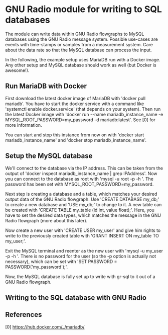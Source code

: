 # GNU Radio module for writing to SQL databases

The module can write data within GNU Radio flowgraphs to MySQL databases using the GNU Radio message system. Possible use-cases are events with time-stamps or samples from a measurement system. Care about the data rate so that the MySQL database can process the input.

In the following, the example setup uses MariaDB run with a Docker image. Any other setup and MySQL database should work as well (but Docker is awesome!).

Run MariaDB with Docker
-----------------------

First download the latest docker image of MariaDB with 'docker pull mariadb'. You have to start the docker service with a command like 'systemctl enable docker.service' (that depends on your system). Then run the latest Docker image with 'docker run --name mariadb_instance_name -e MYSQL_ROOT_PASSWORD=my_password -d mariadb:latest'. See [0] for more information.

You can start and stop this instance from now on with 'docker start mariadb_instance_name' and 'docker stop mariadb_instance_name'.

Setup the MySQL database
------------------------

We'll connect to the database via the IP address. This can be taken from the output of 'docker inspect mariadb_instance_name | grep IPAddress'. Now you can connect to the database as root with 'mysql -u root -p -h <IPAddress>'. The password has been set with MYSQL_ROOT_PASSWORD=my_password.

Next step is creating a database and a table, which matches your desired output data of the GNU Radio flowgraph. Use 'CREATE DATABASE my_db;' to create a new database and 'USE my_db;' to change to it. A new table can be created with 'CREATE TABLE my_table (id int, value float);'. Here, you have to set the desired data types, which matches the message in the GNU Radio flowgraph (more about this later).

Now create a new user with 'CREATE USER my_user' and give him rights to write to the previously created table with 'GRANT INSERT ON my_table TO my_user;'.

Exit the MySQL terminal and reenter as the new user with 'mysql -u my_user -p -h <IPAddress>'. There is no password for the user (so the -p option is actually not necessary), which can be set with 'SET PASSWORD = PASSWORD('my_password');'.

Now, the MySQL database is fully set up to write with gr-sql to it out of a GNU Radio flowgraph.

Writing to the SQL database with GNU Radio
------------------------------------------

References
----------

[0] https://hub.docker.com/_/mariadb/
